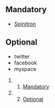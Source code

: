Mandatory 
---------

-   [Spinitron](https://wiki.wmfo.org/Staff_Info/Staff_Services/Spinitron "Staff Info/Staff Services/Spinitron")

Optional 
--------

-   twitter
-   facebook
-   myspace

1.  1. [Mandatory](#Mandatory)
2.  2. [Optional](#Optional)

